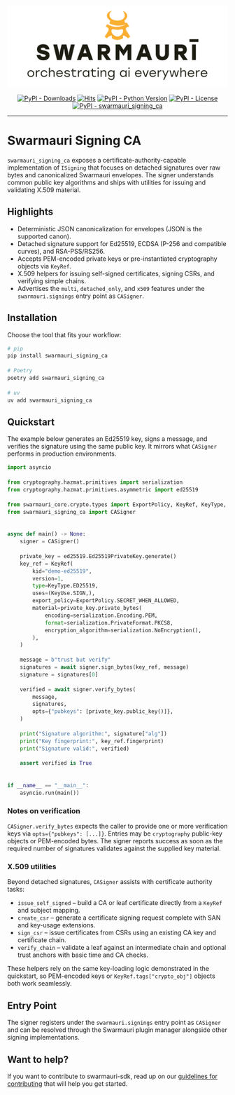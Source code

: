 ![Swarmauri Logo](https://github.com/swarmauri/swarmauri-sdk/blob/3d4d1cfa949399d7019ae9d8f296afba773dfb7f/assets/swarmauri.brand.theme.svg)


<p align="center">
    <a href="https://pypi.org/project/swarmauri_signing_ca/">
        <img src="https://img.shields.io/pypi/dm/swarmauri_signing_ca" alt="PyPI - Downloads"/></a>
    <a href="https://hits.sh/github.com/swarmauri/swarmauri-sdk/tree/master/pkgs/standards/swarmauri_signing_ca/">
        <img alt="Hits" src="https://hits.sh/github.com/swarmauri/swarmauri-sdk/tree/master/pkgs/standards/swarmauri_signing_ca.svg"/></a>
    <a href="https://pypi.org/project/swarmauri_signing_ca/">
        <img src="https://img.shields.io/pypi/pyversions/swarmauri_signing_ca" alt="PyPI - Python Version"/></a>
    <a href="https://pypi.org/project/swarmauri_signing_ca/">
        <img src="https://img.shields.io/pypi/l/swarmauri_signing_ca" alt="PyPI - License"/></a>
    <a href="https://pypi.org/project/swarmauri_signing_ca/">
        <img src="https://img.shields.io/pypi/v/swarmauri_signing_ca?label=swarmauri_signing_ca&color=green" alt="PyPI - swarmauri_signing_ca"/></a>
</p>

---

# Swarmauri Signing CA

`swarmauri_signing_ca` exposes a certificate-authority-capable implementation of
`ISigning` that focuses on detached signatures over raw bytes and canonicalized
Swarmauri envelopes. The signer understands common public key algorithms and ships
with utilities for issuing and validating X.509 material.

## Highlights

- Deterministic JSON canonicalization for envelopes (JSON is the supported canon).
- Detached signature support for Ed25519, ECDSA (P-256 and compatible curves), and RSA-PSS/RS256.
- Accepts PEM-encoded private keys or pre-instantiated cryptography objects via `KeyRef`.
- X.509 helpers for issuing self-signed certificates, signing CSRs, and verifying simple chains.
- Advertises the `multi`, `detached_only`, and `x509` features under the `swarmauri.signings` entry point as `CASigner`.

## Installation

Choose the tool that fits your workflow:

```bash
# pip
pip install swarmauri_signing_ca

# Poetry
poetry add swarmauri_signing_ca

# uv
uv add swarmauri_signing_ca
```

## Quickstart

The example below generates an Ed25519 key, signs a message, and verifies the
signature using the same public key. It mirrors what `CASigner` performs in
production environments.

```python
import asyncio

from cryptography.hazmat.primitives import serialization
from cryptography.hazmat.primitives.asymmetric import ed25519

from swarmauri_core.crypto.types import ExportPolicy, KeyRef, KeyType, KeyUse
from swarmauri_signing_ca import CASigner


async def main() -> None:
    signer = CASigner()

    private_key = ed25519.Ed25519PrivateKey.generate()
    key_ref = KeyRef(
        kid="demo-ed25519",
        version=1,
        type=KeyType.ED25519,
        uses=(KeyUse.SIGN,),
        export_policy=ExportPolicy.SECRET_WHEN_ALLOWED,
        material=private_key.private_bytes(
            encoding=serialization.Encoding.PEM,
            format=serialization.PrivateFormat.PKCS8,
            encryption_algorithm=serialization.NoEncryption(),
        ),
    )

    message = b"trust but verify"
    signatures = await signer.sign_bytes(key_ref, message)
    signature = signatures[0]

    verified = await signer.verify_bytes(
        message,
        signatures,
        opts={"pubkeys": [private_key.public_key()]},
    )

    print("Signature algorithm:", signature["alg"])
    print("Key fingerprint:", key_ref.fingerprint)
    print("Signature valid:", verified)

    assert verified is True


if __name__ == "__main__":
    asyncio.run(main())
```

### Notes on verification

`CASigner.verify_bytes` expects the caller to provide one or more verification
keys via `opts={"pubkeys": [...]}`. Entries may be `cryptography` public-key
objects or PEM-encoded bytes. The signer reports success as soon as the required
number of signatures validates against the supplied key material.

### X.509 utilities

Beyond detached signatures, `CASigner` assists with certificate authority tasks:

- `issue_self_signed` – build a CA or leaf certificate directly from a
  `KeyRef` and subject mapping.
- `create_csr` – generate a certificate signing request complete with SAN and
  key-usage extensions.
- `sign_csr` – issue certificates from CSRs using an existing CA key and
  certificate chain.
- `verify_chain` – validate a leaf against an intermediate chain and optional
  trust anchors with basic time and CA checks.

These helpers rely on the same key-loading logic demonstrated in the quickstart,
so PEM-encoded keys or `KeyRef.tags["crypto_obj"]` objects both work seamlessly.

## Entry Point

The signer registers under the `swarmauri.signings` entry point as `CASigner` and
can be resolved through the Swarmauri plugin manager alongside other signing
implementations.

## Want to help?

If you want to contribute to swarmauri-sdk, read up on our
[guidelines for contributing](https://github.com/swarmauri/swarmauri-sdk/blob/master/CONTRIBUTING.md)
that will help you get started.